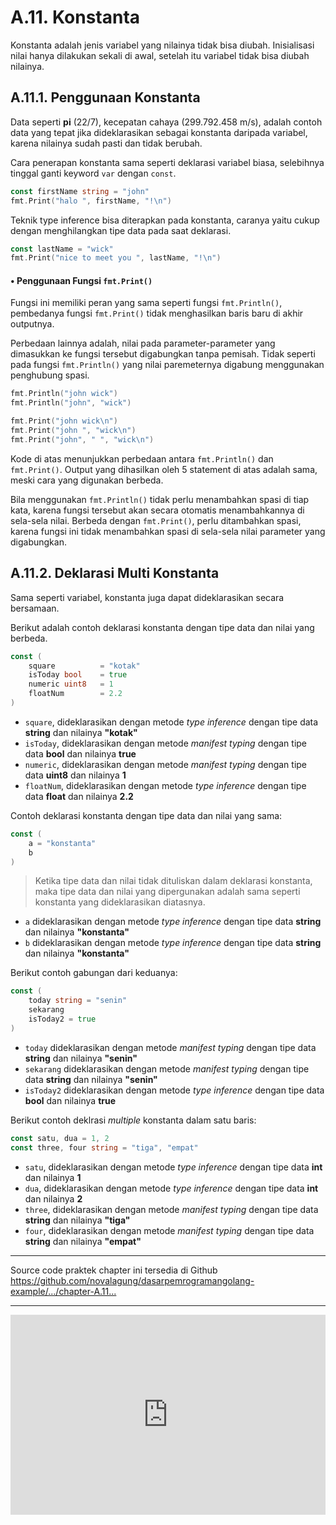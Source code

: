 # A.11. Konstanta

Konstanta adalah jenis variabel yang nilainya tidak bisa diubah. Inisialisasi nilai hanya dilakukan sekali di awal, setelah itu variabel tidak bisa diubah nilainya.

## A.11.1. Penggunaan Konstanta

Data seperti **pi** (22/7), kecepatan cahaya (299.792.458 m/s), adalah contoh data yang tepat jika dideklarasikan sebagai konstanta daripada variabel, karena nilainya sudah pasti dan tidak berubah.

Cara penerapan konstanta sama seperti deklarasi variabel biasa, selebihnya tinggal ganti keyword `var` dengan `const`.

```go
const firstName string = "john"
fmt.Print("halo ", firstName, "!\n")
```

Teknik type inference bisa diterapkan pada konstanta, caranya yaitu cukup dengan menghilangkan tipe data pada saat deklarasi.

```go
const lastName = "wick"
fmt.Print("nice to meet you ", lastName, "!\n")
```

#### • Penggunaan Fungsi `fmt.Print()`

Fungsi ini memiliki peran yang sama seperti fungsi `fmt.Println()`, pembedanya fungsi `fmt.Print()` tidak menghasilkan baris baru di akhir outputnya.

Perbedaan lainnya adalah, nilai pada parameter-parameter yang dimasukkan ke fungsi tersebut digabungkan tanpa pemisah. Tidak seperti pada fungsi `fmt.Println()` yang nilai paremeternya digabung menggunakan penghubung spasi.

```go
fmt.Println("john wick")
fmt.Println("john", "wick")

fmt.Print("john wick\n")
fmt.Print("john ", "wick\n")
fmt.Print("john", " ", "wick\n")
```

Kode di atas menunjukkan perbedaan antara `fmt.Println()` dan `fmt.Print()`. Output yang dihasilkan oleh 5 statement di atas adalah sama, meski cara yang digunakan berbeda.

Bila menggunakan `fmt.Println()` tidak perlu menambahkan spasi di tiap kata, karena fungsi tersebut akan secara otomatis menambahkannya di sela-sela nilai. Berbeda dengan `fmt.Print()`, perlu ditambahkan spasi, karena fungsi ini tidak menambahkan spasi di sela-sela nilai parameter yang digabungkan.

## A.11.2. Deklarasi Multi Konstanta

Sama seperti variabel, konstanta juga dapat dideklarasikan secara bersamaan.

Berikut adalah contoh deklarasi konstanta dengan tipe data dan nilai yang berbeda.

```go
const (
    square          = "kotak"
    isToday bool    = true
    numeric uint8   = 1
    floatNum        = 2.2
)
```

- `square`, dideklarasikan dengan metode _type inference_ dengan tipe data **string** dan nilainya **"kotak"**
- `isToday`, dideklarasikan dengan metode _manifest typing_ dengan tipe data **bool** dan nilainya **true**
- `numeric`, dideklarasikan dengan metode _manifest typing_ dengan tipe data **uint8** dan nilainya **1**
- `floatNum`, dideklarasikan dengan metode _type inference_ dengan tipe data **float** dan nilainya **2.2**

Contoh deklarasi konstanta dengan tipe data dan nilai yang sama:

```go
const (
    a = "konstanta"
    b
)
```

> Ketika tipe data dan nilai tidak dituliskan dalam deklarasi konstanta, maka tipe data dan nilai yang dipergunakan adalah sama seperti konstanta yang dideklarasikan diatasnya.

- `a` dideklarasikan dengan metode _type inference_ dengan tipe data **string** dan nilainya **"konstanta"**
- `b` dideklarasikan dengan metode _type inference_ dengan tipe data **string** dan nilainya **"konstanta"**

Berikut contoh gabungan dari keduanya:

```go
const (
    today string = "senin"
    sekarang
    isToday2 = true
)
```

- `today` dideklarasikan dengan metode _manifest typing_ dengan tipe data **string** dan nilainya **"senin"**
- `sekarang` dideklarasikan dengan metode _manifest typing_ dengan tipe data **string** dan nilainya **"senin"**
- `isToday2` dideklarasikan dengan metode _type inference_ dengan tipe data **bool** dan nilainya **true**

Berikut contoh deklrasi _multiple_ konstanta dalam satu baris:

```go
const satu, dua = 1, 2
const three, four string = "tiga", "empat"
```

- `satu`, dideklarasikan dengan metode  _type inference_ dengan tipe data **int** dan nilainya **1**
- `dua`, dideklarasikan dengan metode _type inference_ dengan tipe data **int** dan nilainya **2**
- `three`, dideklarasikan dengan metode _manifest typing_ dengan tipe data **string** dan nilainya **"tiga"**
- `four`, dideklarasikan dengan metode _manifest typing_ dengan tipe data **string** dan nilainya **"empat"**

---

<div class="source-code-link">
    <div class="source-code-link-message">Source code praktek chapter ini tersedia di Github</div>
    <a href="https://github.com/novalagung/dasarpemrogramangolang-example/tree/master/chapter-A.11-konstanta">https://github.com/novalagung/dasarpemrogramangolang-example/.../chapter-A.11...</a>
</div>

---

<iframe src="https://novalagung.substack.com/embed" width="100%" height="320" class="substack-embed" frameborder="0" scrolling="no"></iframe>
